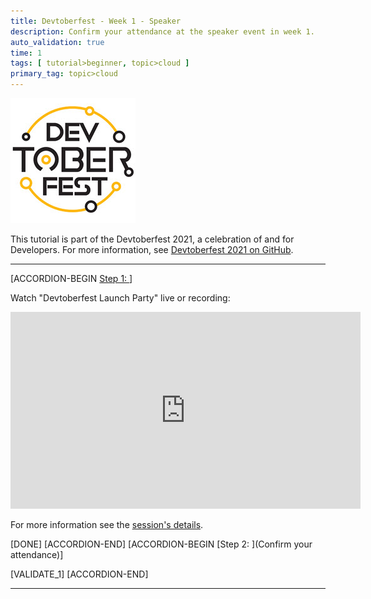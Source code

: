 ```yaml
---
title: Devtoberfest - Week 1 - Speaker
description: Confirm your attendance at the speaker event in week 1.
auto_validation: true
time: 1
tags: [ tutorial>beginner, topic>cloud ]
primary_tag: topic>cloud
---
```


![Devtoberfest](Devtoberfest.jpg)

This tutorial is part of the Devtoberfest 2021, a celebration of and for Developers. For more information, see [Devtoberfest 2021 on GitHub](https://github.com/SAP-samples/devtoberfest-2021).

---

[ACCORDION-BEGIN [Step 1: ](Watch "Devtoberfest Launch Party")]

Watch "Devtoberfest Launch Party" live or recording: </br>

<iframe width="560" height="315" src="https://www.youtube.com/embed/QECsPXQBP3E" frameborder="0" allow="accelerometer; autoplay; clipboard-write; encrypted-media; gyroscope; picture-in-picture" allowfullscreen></iframe>

For more information see the [session's details](https://github.com/SAP-samples/devtoberfest-2021/tree/main/topics/Week1_Welcome#juergen-mueller-and-thomas-grassl-devtoberfest-launch-party).

[DONE]
[ACCORDION-END]
[ACCORDION-BEGIN [Step 2: ](Confirm your attendance)]



[VALIDATE_1]
[ACCORDION-END]

---
